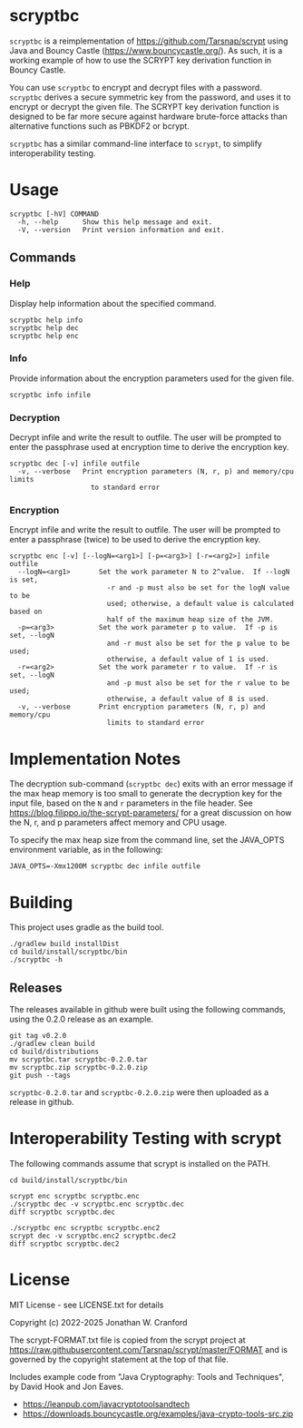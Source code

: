 # scryptbc

`scryptbc` is a reimplementation of https://github.com/Tarsnap/scrypt
using Java and Bouncy Castle (https://www.bouncycastle.org/). As such, it is a working example of how
to use the SCRYPT key derivation function in Bouncy Castle. 

You can use `scryptbc` to encrypt and decrypt files with a password. `scryptbc` derives a secure symmetric key
from the password, and uses it to encrypt or decrypt the given file. The SCRYPT key derivation function 
is designed to be far more secure against hardware brute-force attacks than alternative functions 
such as PBKDF2 or bcrypt.

`scryptbc` has a similar command-line interface to `scrypt`, to simplify interoperability testing.

# Usage

```
scryptbc [-hV] COMMAND
  -h, --help      Show this help message and exit.
  -V, --version   Print version information and exit.
```

## Commands

### Help
Display help information about the specified command.

```
scryptbc help info
scryptbc help dec
scryptbc help enc
```

### Info
Provide information about the encryption parameters used for the given file.

```
scryptbc info infile
```

### Decryption
Decrypt infile and write the result to outfile. The user will be prompted to enter the passphrase used at
encryption time to derive the encryption key.

```
scryptbc dec [-v] infile outfile
  -v, --verbose   Print encryption parameters (N, r, p) and memory/cpu limits 
                    to standard error
```

### Encryption
Encrypt infile and write the result to outfile.  The user will be prompted to enter a passphrase (twice) to
be used to derive the encryption key.

```
scryptbc enc [-v] [--logN=<arg1>] [-p=<arg3>] [-r=<arg2>] infile outfile
  --logN=<arg1>       Set the work parameter N to 2^value.  If --logN is set,
                        -r and -p must also be set for the logN value to be
                        used; otherwise, a default value is calculated based on
                        half of the maximum heap size of the JVM.
  -p=<arg3>           Set the work parameter p to value.  If -p is set, --logN
                        and -r must also be set for the p value to be used;
                        otherwise, a default value of 1 is used.
  -r=<arg2>           Set the work parameter r to value.  If -r is set, --logN
                        and -p must also be set for the r value to be used;
                        otherwise, a default value of 8 is used.
  -v, --verbose       Print encryption parameters (N, r, p) and memory/cpu
                        limits to standard error
```

# Implementation Notes

The decryption sub-command (`scryptbc dec`) exits with an error message if 
the max heap memory is too small to generate the decryption key for the input file,
based on the `N` and `r` parameters in the file header. See
https://blog.filippo.io/the-scrypt-parameters/ for a great discussion on how the 
N, r, and p parameters affect memory and CPU usage.

To specify the max heap size from the command line, set the JAVA_OPTS environment variable, 
as in the following:

```
JAVA_OPTS=-Xmx1200M scryptbc dec infile outfile
```

# Building

This project uses gradle as the build tool. 

```
./gradlew build installDist 
cd build/install/scryptbc/bin
./scryptbc -h 
```

## Releases

The releases available in github were built using the following commands, using the 0.2.0 
release as an example. 

```
git tag v0.2.0
./gradlew clean build 
cd build/distributions
mv scryptbc.tar scryptbc-0.2.0.tar
mv scryptbc.zip scryptbc-0.2.0.zip
git push --tags
```

`scryptbc-0.2.0.tar` and `scryptbc-0.2.0.zip` were then uploaded as a release in github.

# Interoperability Testing with scrypt

The following commands assume that scrypt is installed on the PATH.

```
cd build/install/scryptbc/bin

scrypt enc scryptbc scryptbc.enc
./scryptbc dec -v scryptbc.enc scryptbc.dec
diff scryptbc scryptbc.dec

./scryptbc enc scryptbc scryptbc.enc2
scrypt dec -v scryptbc.enc2 scryptbc.dec2
diff scryptbc scryptbc.dec2
```

# License

MIT License - see LICENSE.txt for details

Copyright (c) 2022-2025 Jonathan W. Cranford

The scrypt-FORMAT.txt file is copied from the scrypt project at
https://raw.githubusercontent.com/Tarsnap/scrypt/master/FORMAT and is
governed by the copyright statement at the top of that file.

Includes example code from "Java Cryptography: Tools and Techniques",
by David Hook and Jon Eaves.
* https://leanpub.com/javacryptotoolsandtech
* https://downloads.bouncycastle.org/examples/java-crypto-tools-src.zip
